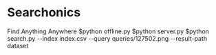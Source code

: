 # Searchonics
Find Anything Anywhere
$python offline.py
$python server.py
$python search.py --index index.csv --query queries/127502.png --result-path dataset

